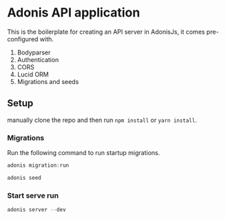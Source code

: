 # Adonis API application

This is the boilerplate for creating an API server in AdonisJs, it comes pre-configured with.

1. Bodyparser
2. Authentication
3. CORS
4. Lucid ORM
5. Migrations and seeds

## Setup
manually clone the repo and then run `npm install` or `yarn install`.


### Migrations

Run the following command to run startup migrations.

```js
adonis migration:run
```

```js
adonis seed
```
### Start serve run

```js
adonis server --dev
```
